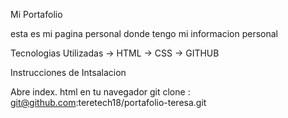 Mi Portafolio

esta es mi pagina personal donde tengo mi informacion personal 

Tecnologias Utilizadas 
 -> HTML
 -> CSS
 -> GITHUB

 Instrucciones de Intsalacion  

 Abre index. html en tu navegador
git clone : git@github.com:teretech18/portafolio-teresa.git
